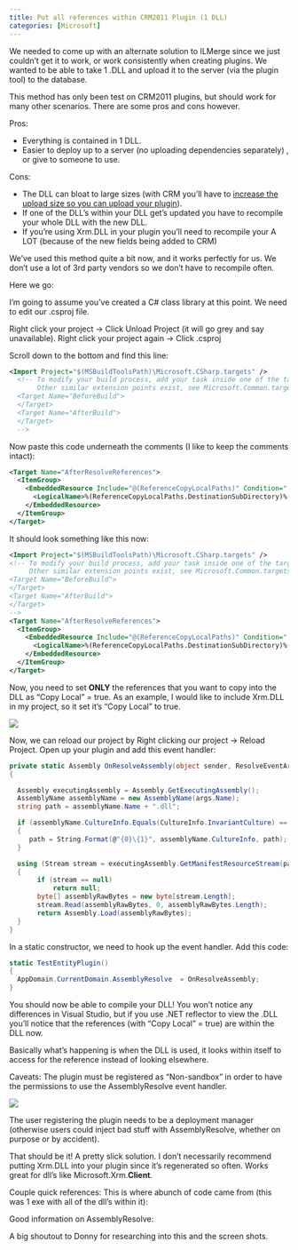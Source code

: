 ```yaml
---
title: Put all references within CRM2011 Plugin (1 DLL)
categories: [Microsoft]
---
```


We needed to come up with an alternate solution to ILMerge since we just couldn’t get it to work, or work consistently when creating plugins. We wanted to be able to take 1 .DLL and upload it to the server (via the plugin tool) to the database.

This method has only been test on CRM2011 plugins, but should work for many other scenarios. There are some pros and cons however.

Pros:

*   Everything is contained in 1 DLL.
*   Easier to deploy up to a server (no uploading dependencies separately) , or give to someone to use.

Cons:

*   The DLL can bloat to large sizes (with CRM you’ll have to [ increase the upload size so you can upload your plugin][1]).
*   If one of the DLL’s within your DLL get’s updated you have to recompile your whole DLL with the new DLL.
*   If you’re using Xrm.DLL in your plugin you’ll need to recompile your A LOT (because of the new fields being added to CRM)

 [1]: http://www.ryanonrails.com/2011/05/28/uploading-large-crm-2011-plugins/

We’ve used this method quite a bit now, and it works perfectly for us. We don’t use a lot of 3rd party vendors so we don’t have to recompile often.

Here we go:

I’m going to assume you’ve created a C# class library at this point. We need to edit our .csproj file.

Right click your project -> Click Unload Project (it will go grey and say unavailable).
Right click your project again -> Click .csproj

Scroll down to the bottom and find this line:
```xml
<Import Project="$(MSBuildToolsPath)\Microsoft.CSharp.targets" />
  <!-- To modify your build process, add your task inside one of the targets below and uncomment it.
       Other similar extension points exist, see Microsoft.Common.targets.
  <Target Name="BeforeBuild">
  </Target>
  <Target Name="AfterBuild">
  </Target>
  -->
```

Now paste this code underneath the comments (I like to keep the comments intact):
```xml
<Target Name="AfterResolveReferences">
  <ItemGroup>
    <EmbeddedResource Include="@(ReferenceCopyLocalPaths)" Condition="'%(ReferenceCopyLocalPaths.Extension)' == '.dll'">
      <LogicalName>%(ReferenceCopyLocalPaths.DestinationSubDirectory)%(ReferenceCopyLocalPaths.Filename)%(ReferenceCopyLocalPaths.Extension)</LogicalName>
    </EmbeddedResource>
  </ItemGroup>
</Target>
```

It should look something like this now:
```xml
<Import Project="$(MSBuildToolsPath)\Microsoft.CSharp.targets" />
<!-- To modify your build process, add your task inside one of the targets below and uncomment it.
     Other similar extension points exist, see Microsoft.Common.targets.
<Target Name="BeforeBuild">
</Target>
<Target Name="AfterBuild">
</Target>
-->
<Target Name="AfterResolveReferences">
  <ItemGroup>
    <EmbeddedResource Include="@(ReferenceCopyLocalPaths)" Condition="'%(ReferenceCopyLocalPaths.Extension)' == '.dll'">
      <LogicalName>%(ReferenceCopyLocalPaths.DestinationSubDirectory)%(ReferenceCopyLocalPaths.Filename)%(ReferenceCopyLocalPaths.Extension)</LogicalName>
    </EmbeddedResource>
  </ItemGroup>
</Target>
```

Now, you need to set **ONLY** the references that you want to copy into the DLL as “Copy Local” = true. As an example, I would like to include Xrm.DLL in my project, so it set it’s “Copy Local” to true.

![][3]

 [3]: /assets/img/old/Copy_Local_True.png

Now, we can reload our project by Right clicking our project -> Reload Project. Open up your plugin and add this event handler:

```csharp
private static Assembly OnResolveAssembly(object sender, ResolveEventArgs args)
{

  Assembly executingAssembly = Assembly.GetExecutingAssembly();
  AssemblyName assemblyName = new AssemblyName(args.Name);
  string path = assemblyName.Name + ".dll";

  if (assemblyName.CultureInfo.Equals(CultureInfo.InvariantCulture) == false)
  {
     path = String.Format(@"{0}\{1}", assemblyName.CultureInfo, path);
  }

  using (Stream stream = executingAssembly.GetManifestResourceStream(path))
  {
       if (stream == null)
           return null;
       byte[] assemblyRawBytes = new byte[stream.Length];
       stream.Read(assemblyRawBytes, 0, assemblyRawBytes.Length);
       return Assembly.Load(assemblyRawBytes);
  }
}
```
In a static constructor, we need to hook up the event handler. Add this code:
```csharp
static TestEntityPlugin()
{
  AppDomain.CurrentDomain.AssemblyResolve  = OnResolveAssembly;
}
```

You should now be able to compile your DLL! You won’t notice any differences in Visual Studio, but if you use .NET reflector to view the .DLL you’ll notice that the references (with “Copy Local” = true) are within the DLL now.

Basically what’s happening is when the DLL is used, it looks within itself to access for the reference instead of looking elsewhere.

Caveats:
The plugin must be registered as “Non-sandbox” in order to have the permissions to use the AssemblyResolve event handler.

![][4]

 [4]: /assets/img/old/Non_Sandbox.png

The user registering the plugin needs to be a deployment manager (otherwise users could inject bad stuff with AssemblyResolve, whether on purpose or by accident).

That should be it! A pretty slick solution. I don’t necessarily recommend putting Xrm.DLL into your plugin since it’s regenerated so often. Works great for dll’s like Microsoft.Xrm.**Client**.

Couple quick references:
This is where abunch of code came from (this was 1 exe with all of the dll’s within it):

Good information on AssemblyResolve:

A big shoutout to Donny for researching into this and the screen shots.
